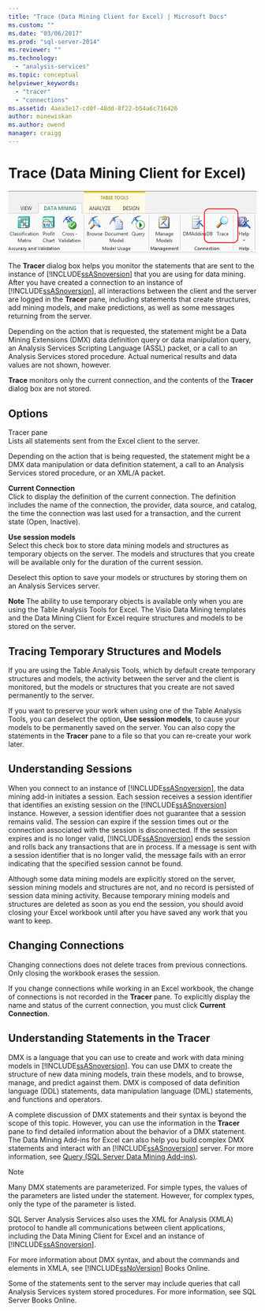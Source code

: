 ```yaml
---
title: "Trace (Data Mining Client for Excel) | Microsoft Docs"
ms.custom: ""
ms.date: "03/06/2017"
ms.prod: "sql-server-2014"
ms.reviewer: ""
ms.technology: 
  - "analysis-services"
ms.topic: conceptual
helpviewer_keywords: 
  - "tracer"
  - "connections"
ms.assetid: 4aea3e17-cd0f-48dd-8f22-b54a6c716426
author: minewiskan
ms.author: owend
manager: craigg
---
```

# Trace (Data Mining Client for Excel)
  ![Trace button](media/misc-trace.gif "Trace button")  
  
 The **Tracer** dialog box helps you monitor the statements that are sent to the instance of [!INCLUDE[ssASnoversion](../includes/ssasnoversion-md.md)] that you are using for data mining. After you have created a connection to an instance of [!INCLUDE[ssASnoversion](../includes/ssasnoversion-md.md)], all interactions between the client and the server are logged in the **Tracer** pane, including statements that create structures, add mining models, and make predictions, as well as some messages returning from the server.  
  
 Depending on the action that is requested, the statement might be a Data Mining Extensions (DMX) data definition query or data manipulation query, an Analysis Services Scripting Language (ASSL) packet, or a call to an Analysis Services stored procedure. Actual numerical results and data values are not shown, however.  
  
 **Trace** monitors only the current connection, and the contents of the **Tracer** dialog box are not stored.  
  
## Options  
 Tracer pane  
 Lists all statements sent from the Excel client to the server.  
  
 Depending on the action that is being requested, the statement might be a DMX data manipulation or data definition statement, a call to an Analysis Services stored procedure, or an XML/A packet.  
  
 **Current Connection**  
 Click to display the definition of the current connection. The definition includes the name of the connection, the provider, data source, and catalog, the time the connection was last used for a transaction, and the current state (Open, Inactive).  
  
 **Use session models**  
 Select this check box to store data mining models and structures as temporary objects on the server. The models and structures that you create will be available only for the duration of the current session.  
  
 Deselect this option to save your models or structures by storing them on an Analysis Services server.  
  
 **Note** The ability to use temporary objects is available only when you are using the Table Analysis Tools for Excel. The Visio Data Mining templates and the Data Mining Client for Excel require structures and models to be stored on the server.  
  
## Tracing Temporary Structures and Models  
 If you are using the Table Analysis Tools, which by default create temporary structures and models, the activity between the server and the client is monitored, but the models or structures that you create are not saved permanently to the server.  
  
 If you want to preserve your work when using one of the Table Analysis Tools, you can deselect the option, **Use session models**, to cause your models to be permanently saved on the server. You can also copy the statements in the **Tracer** pane to a file so that you can re-create your work later.  
  
## Understanding Sessions  
 When you connect to an instance of [!INCLUDE[ssASnoversion](../includes/ssasnoversion-md.md)], the data mining add-in initiates a session. Each session receives a session identifier that identifies an existing session on the [!INCLUDE[ssASnoversion](../includes/ssasnoversion-md.md)] instance. However, a session identifier does not guarantee that a session remains valid. The session can expire if the session times out or the connection associated with the session is disconnected. If the session expires and is no longer valid, [!INCLUDE[ssASnoversion](../includes/ssasnoversion-md.md)] ends the session and rolls back any transactions that are in process. If a message is sent with a session identifier that is no longer valid, the message fails with an error indicating that the specified session cannot be found.  
  
 Although some data mining models are explicitly stored on the server, session mining models and structures are not, and no record is persisted of session data mining activity. Because temporary mining models and structures are deleted as soon as you end the session, you should avoid closing your Excel workbook until after you have saved any work that you want to keep.  
  
## Changing Connections  
 Changing connections does not delete traces from previous connections. Only closing the workbook erases the session.  
  
 If you change connections while working in an Excel workbook, the change of connections is not recorded in the **Tracer** pane. To explicitly display the name and status of the current connection, you must click **Current Connection**.  
  
## Understanding Statements in the Tracer  
 DMX is a language that you can use to create and work with data mining models in [!INCLUDE[ssASnoversion](../includes/ssasnoversion-md.md)]. You can use DMX to create the structure of new data mining models, train these models, and to browse, manage, and predict against them. DMX is composed of data definition language (DDL) statements, data manipulation language (DML) statements, and functions and operators.  
  
 A complete discussion of DMX statements and their syntax is beyond the scope of this topic. However, you can use the information in the **Tracer** pane to find detailed information about the behavior of a DMX statement. The Data Mining Add-ins for Excel can also help you build complex DMX statements and interact with an [!INCLUDE[ssASnoversion](../includes/ssasnoversion-md.md)] server. For more information, see [Query &#40;SQL Server Data Mining Add-ins&#41;](query-sql-server-data-mining-add-ins.md).  
  
> [!NOTE]  
>  Many DMX statements are parameterized. For simple types, the values of the parameters are listed under the statement. However, for complex types, only the type of the parameter is listed.  
  
 SQL Server Analysis Services also uses the XML for Analysis (XMLA) protocol to handle all communications between client applications, including the Data Mining Client for Excel and an instance of [!INCLUDE[ssASnoversion](../includes/ssasnoversion-md.md)].  
  
 For more information about DMX syntax, and about the commands and elements in XMLA, see [!INCLUDE[ssNoVersion](../includes/ssnoversion-md.md)] Books Online.  
  
 Some of the statements sent to the server may include queries that call Analysis Services system stored procedures. For more information, see SQL Server Books Online.  
  
  
